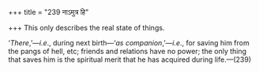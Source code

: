 +++
title = "239 नाऽमुत्र हि"

+++
This only describes the real state of things.

‘*There*,’—*i.e*., during next birth—‘*as companion*,’—*i.e*., for
saving him from the pangs of hell, etc; friends and relations have no
power; the only thing that saves him is the spiritual merit that he has
acquired during life.—(239)


